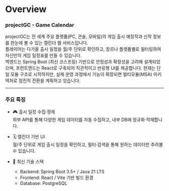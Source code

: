 # Overview

### projectGC - Game Calendar

projectGC는 전 세계 주요 플랫폼(PC, 콘솔, 모바일)의 게임 출시 예정작과 신작 정보를 한눈에 볼 수 있는 캘린더 웹 서비스입니다.  
플레이어는 다가올 출시 일정을 월/주 단위로 확인하고, 장르나 플랫폼별로 필터링하여 자신만의 게임 일정표를 만들 수 있습니다.  
백엔드는 Spring Boot (최신 코스프링) 기반으로 안정성과 확장성을 고려해 설계되었으며,
프런트엔드는 React로 구축되어 직관적이고 반응형 UI를 제공합니다.
현재는 단일 모듈 구조로 시작하지만, 실제 운영 과정에서 기능이 확장되면 멀티모듈(MSA) 아키텍처로 점진적 전환을 계획하고 있습니다.  

---

### 주요 특징

- 🎮 출시 일정 수집·정제  
    외부 API를 통해 다양한 게임 데이터를 자동 수집하고, 내부 DB에 정규화·적재합니다.
    
- 🗓️ 캘린더 기반 UI  
    월/주 단위로 게임 출시 일정을 확인하고, 필터·검색을 통해 원하는 데이터만 추려볼 수 있습니다.
    
- 🚀 최신 기술 스택
    - Backend: Spring Boot 3.5+ / Java 21 LTS
    - Frontend: React / Vite 기반 빌드 환경
    - Database: PostgreSQL

